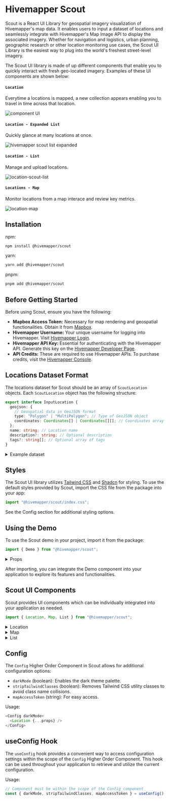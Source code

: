 # Hivemapper Scout

Scout is a React UI Library for geospatial imagery visualization of Hivemapper's map data. It enables users to input a dataset of locations and seamlessly integrate with Hivemapper's Map Image API to display the associated imagery. Whether for navigation and logistics, urban planning, geographic research or other location monitoring use cases, the Scout UI Library is the easiest way to plug into the world's freshest street-level imagery.

The Scout UI library is made of up different components that enable you to quickly interact with fresh geo-located imagery. Examples of these UI components are shown below:

#### `Location`

Everytime a locations is mapped, a new collection appears enabling you to travel in time across that location.

![component UI](https://github.com/Hivemapper/hivemapper-scout/assets/3408732/3126f007-10a3-49c4-9bf1-c30a538bb29f)

#### `Location - Expanded List`

Quickly glance at many locations at once.

![hivemapper scout list expanded](https://github.com/Hivemapper/hivemapper-scout/assets/3408732/49128c3e-b5fb-48a0-8fcf-764f91a2833a)

#### `Location - List`

Manage and upload locations.

![location-scout-list](https://github.com/Hivemapper/hivemapper-scout/assets/3408732/93b43131-fa10-4342-b7af-91fded2f54ef)

#### `Locations - Map`

Monitor locations from a map interace and review key metrics.

![location-map](https://github.com/Hivemapper/hivemapper-scout/assets/3408732/f380a51c-058c-4e57-b645-a03961d86855)

## Installation

npm:

```bash
npm install @hivemapper/scout
```

yarn:

```bash
yarn add @hivemapper/scout
```

pnpm:

```bash
pnpm add @hivemapper/scout
```

## Before Getting Started

Before using Scout, ensure you have the following:

- **Mapbox Access Token:** Necessary for map rendering and geospatial functionalities. Obtain it from [Mapbox](https://www.mapbox.com/).
- **Hivemapper Username:** Your unique username for logging into Hivemapper. Visit [Hivemapper Login](https://hivemapper.com/map-data-console).
- **Hivemapper API Key:** Essential for authenticating with the Hivemapper API. Generate this key on the [Hivemapper Developer Page](https://www.hivemapper.com/developer/map-image-api).
- **API Credits:** These are required to use Hivemapper APIs. To purchase credits, visit the [Hivemapper Console](https://hivemapper.com/map-data-console).

## Locations Dataset Format

The locations dataset for Scout should be an array of `ScoutLocation` objects. Each `ScoutLocation` object has the following structure:

```typescript
export interface InputLocation {
  geojson: {
    // Geospatial data in GeoJSON format
    type: "Polygon" | "MultiPolygon"; // Type of GeoJSON object
    coordinates: Coordinates[] | Coordinates[][]; // Coordinates array
  };
  name: string; // Location name
  description?: string; // Optional description
  tags?: string[]; // Optional array of tags
}
```

<details>
  <summary>Example dataset</summary>

```typescript
import { InputLocation } from "@hivemapper/scout";

const locations: InputLocation[] = [
  {
    geojson: {
      type: "Polygon",
      coordinates: [
        [
          [-97.74848379487175, 30.269797133209707],
          [-97.74825643127735, 30.269797133209707],
          [-97.74825643127735, 30.26940440211014],
          [-97.7486149661761, 30.269464822381238],
          [-97.74862371092993, 30.26963097793636],
          [-97.74848379487175, 30.269797133209707],
        ],
      ],
    },
    name: "6th Street",
    description: "Sewer excavation construction site",
    tags: ["sidewalk", "bike path"],
  },
  {
    geojson: {
      type: "Polygon",
      coordinates: [
        [
          [-97.76030405541717, 30.29320863703245],
          [-97.75940735917186, 30.292273071825477],
          [-97.76007988135585, 30.290853576539803],
          [-97.76090185291376, 30.29182141646328],
          [-97.76030405541717, 30.29320863703245],
        ],
      ],
    },
    name: "North Mopac Expressway",
    description: "Overpass renovation site",
    tags: ["right lane"],
  },
];
```

</details>

## Styles

The Scout UI library utilizes [Tailwind CSS](https://tailwindcss.com/) and [Shadcn](https://shadcn.com/) for styling. To use the default styles provided by Scout, import the CSS file from the package into your app:

```typescript
import "@hivemapper/scout/index.css";
```

See the Config section for additional styling options.

## Using the Demo

To use the Scout demo in your project, import it from the package:

```typescript
import { Demo } from "@hivemapper/scout";
```

<details>
  <summary>Props</summary>

```typescript
export interface DemoProps {
  locations?: InputLocation[];
  geojson?: GeoJSONFeatureCollection;
  mapAccessToken: string;
  apiKey: string;
  username: string;
  mapDefaultCoords?: LngLatLike; // Default center point of Map View
  mapStyle?: string; // Mapbox style for Map and Minimap components
  darkMode?: boolean; // Dark themed components (See Styles section)
  stripTailwindClasses?: boolean; // Option to strip out Tailwind CSS classes from DOM (See Styles section)
}
```

</details>

After importing, you can integrate the Demo component into your application to explore its features and functionalities.

## Scout UI Components

Scout provides UI components which can be individually integrated into your application as needed.

```typescript
import { Location, Map, List } from "@hivemapper/scout";
```

<details>
  <summary>Location</summary>

```typescript
export interface LocationProps {
  location: ScoutLocation;
  mapAccessToken: string;
  mapStyle?: string;
  username: string;
  apiKey: string;
  isFirstResult?: boolean;
}
```

</details>
<details>
  <summary>Map</summary>
  
  ```typescript
  export interface MapProps {
    locations: ScoutLocation[];
    mapAccessToken: string;
    mapDefaultCoords?: LngLatLike;
    mapStyle?: string;
    selectionCallback?: (id: string | number) => void;
  }
  ```
</details>
<details>
  <summary>List</summary>
  
  ```typescript
  export interface ListProps {
    apiKey: string;
    username: string;
    locations: ScoutLocation[];
    itemsPerPage?: number;
    selectionCallback?: (id: string | number) => void;
  }
  ```
</details>

## Config

The `Config` Higher Order Component in Scout allows for additional configuration options:

- `darkMode` (boolean): Enables the dark theme palette.
- `stripTailwindClasses` (boolean): Removes Tailwind CSS utility classes to avoid class name collisions.
- `mapAccessToken` (string): For easy access.

Usage:

```typescript
<Config darkMode>
  <Location {...props} />
</Config>
```

## useConfig Hook

The `useConfig` hook provides a convenient way to access configuration settings within the scope of the `Config` Higher Order Component. This hook can be used throughout your application to retrieve and utilize the current configuration.

Usage:

```typescript
// Component must be within the scope of the Config component
const { darkMode, stripTailwindClasses, mapAccessToken } = useConfig();
```
